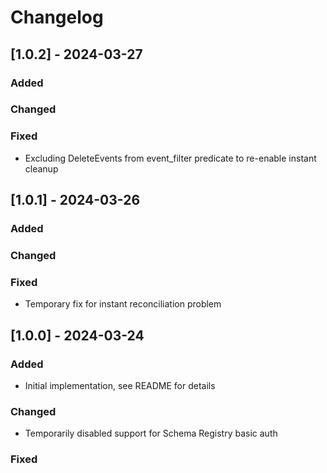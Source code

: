 # Changelog
## [1.0.2] - 2024-03-27

### Added

### Changed

### Fixed
- Excluding DeleteEvents from event_filter predicate to re-enable instant cleanup

## [1.0.1] - 2024-03-26

### Added

### Changed

### Fixed
- Temporary fix for instant reconciliation problem

## [1.0.0] - 2024-03-24

### Added
- Initial implementation, see README for details

### Changed
- Temporarily disabled support for Schema Registry basic auth

### Fixed
